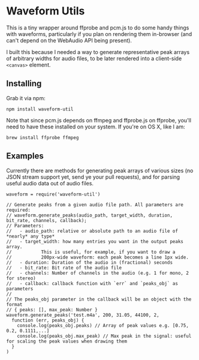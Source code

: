 # Waveform Utils

This is a tiny wrapper around ffprobe and pcm.js to do some handy things with waveforms, particularly if you plan on rendering them in-browser (and can't depend on the WebAudio API being present).

I built this because I needed a way to generate representative peak arrays of arbitrary widths for audio files, to be later rendered into a client-side `<canvas>` element.

## Installing
Grab it via npm:

`npm install waveform-util`

Note that since pcm.js depends on ffmpeg and ffprobe.js on ffprobe, you'll need to have these installed on your system. If you're on OS X, like I am:

`brew install ffprobe ffmpeg`

## Examples

Currently there are methods for generating peak arrays of various sizes (no JSON stream support yet, send ye your pull requests), and for parsing useful audio data out of audio files. 

```
waveform = require('waveform-util')

// Generate peaks from a given audio file path. All parameters are required:
// waveform.generate_peaks(audio_path, target_width, duration, bit_rate, channels, callback);
// Parameters:
//   - audio_path: relative or absolute path to an audio file of *nearly* any type*
//   - target_width: how many entries you want in the output peaks array.
//		     This is useful, for example, if you want to draw a
//		     200px-wide waveform: each peak becomes a line 1px wide.
//   - duration: Duration of the audio in (fractional) seconds
//   - bit_rate: Bit rate of the audio file
//   - channels: Number of channels in the audio (e.g. 1 for mono, 2 for stereo)
//   - callback: callback function with `err` and `peaks_obj` as parameters
//
// The peaks_obj parameter in the callback will be an object with the format
// { peaks: [], max_peak: Number }
waveform.generate_peaks('test.m4a', 200, 31.05, 44100, 2, 
  function (err, peaks_obj) {
    console.log(peaks_obj.peaks) // Array of peak values e.g. [0.75, 0.2, 0.1111,...]
    console.log(peaks_obj.max_peak) // Max peak in the signal: useful for scaling the peak values when drawing them
  }
)
```

